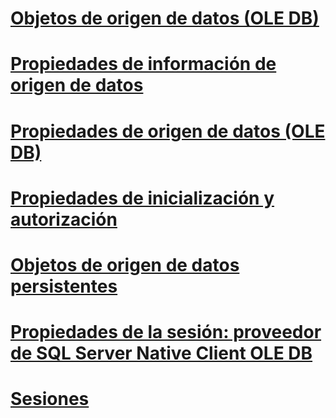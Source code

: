 # [Objetos de origen de datos (OLE DB)](data-source-objects-ole-db.md)
# [Propiedades de información de origen de datos](data-source-information-properties.md)
# [Propiedades de origen de datos (OLE DB)](data-source-properties-ole-db.md)
# [Propiedades de inicialización y autorización](initialization-and-authorization-properties.md)
# [Objetos de origen de datos persistentes](persisted-data-source-objects.md)
# [Propiedades de la sesión: proveedor de SQL Server Native Client OLE DB](session-properties-sql-server-native-client-ole-db-provider.md)
# [Sesiones](sessions.md)
